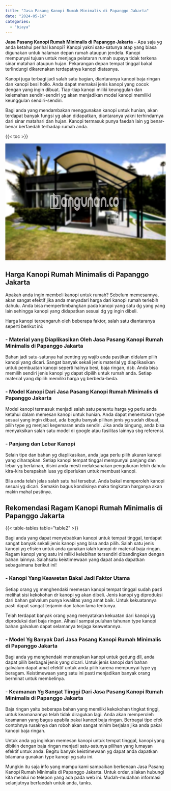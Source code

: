 ```yaml
---
title: "Jasa Pasang Kanopi Rumah Minimalis di Papanggo Jakarta"
date: "2024-05-16"
categories: 
  - "biaya"
---
```


**Jasa Pasang Kanopi Rumah Minimalis di Papanggo Jakarta** – Apa saja yg anda ketahui perihal kanopi? Kanopi yakni satu-satunya atap yang biasa digunakan untuk halaman depan rumah ataupun jendela. Kanopi mempunyai tujuan untuk menjaga pelataran rumah supaya tidak terkena sinar matahari ataupun hujan. Pekarangan depan tempat tinggal bakal terlindungi dikarenakan terdapatnya kanopi diatasnya.

Kanopi juga terbagi jadi salah satu bagian, diantaranya kanopi baja ringan dan kanopi besi hollo. Anda dapat memakai jenis kanopi yang cocok dengan yang ingin dibuat. Tiap-tiap kanopi miliki keunggulan dan kelemahan sendiri-sendiri yg akan menjadikan model kanopi memiliki keunggulan sendiri-sendiri.

Bagi anda yang mendambakan menggunakan kanopi untuk hunian, akan terdapat banyak fungsi yg akan didapatkan, diantaranya yakni terhindarnya dari sinar matahari dan hujan. Kanopi termasuk punya faedah lain yg benar-benar berfaedah terhadap rumah anda.

{{< toc >}}

![Jasa Pasang Kanopi Rumah Minimalis di Papanggo Jakarta](/images/harga-kanopi-minimalis-64.png)

## Harga Kanopi Rumah Minimalis di Papanggo Jakarta

Apakah anda ingin membeli kanopi untuk rumah? Sebelum memesannya, akan sangat efektif jika anda menyadari harga dari kanopi rumah terlebih dahulu. Anda bisa mempertimbangkan pada kanopi yang satu dg yang yang lain sehingga kanopi yang didapatkan sesuai dg yg ingin dibeli.

Harga kanopi terpengaruh oleh beberapa faktor, salah satu diantaranya seperti berikut ini:

### \- Material yang Diaplikasikan Oleh Jasa Pasang Kanopi Rumah Minimalis di Papanggo Jakarta

Bahan jadi satu-satunya hal penting yg wajib anda pastikan didalam pilih kanopi yang dicari. Sangat banyak sekali jenis material yg diaplikasikan untuk pembuatan kanopi seperti halnya besi, baja ringan, dsb. Anda bisa memilih sendiri jenis kanopi yg dapat dipilih untuk rumah anda. Setiap material yang dipilih memiliki harga yg berbeda-beda.

### \- Model Kanopi Dari Jasa Pasang Kanopi Rumah Minimalis di Papanggo Jakarta

Model kanopi termasuk menjadi salah satu penentu harga yg perlu anda ketahui dalam memesan kanopi untuk hunian. Anda dapat menentukan type sesuai yang ingin dibuat, ada begitu banyak pilihan jenis yg sudah dibuat, pilih type yg menjadi kegemaran anda sendiri. Jika anda bingung, anda bisa menyaksikan salah satu model di google atau fasilitas lainnya sbg referensi.

### \- Panjang dan Lebar Kanopi

Selain tipe dan bahan yg diaplikasikan, anda juga perlu pilih ukuran kanopi yang diharapkan. Setiap kanopi tempat tinggal mempunyai panjang dan lebar yg berlainan, disini anda mesti melaksanakan pengukuran lebih dahulu kira-kira berapakah luas yg diperlukan untuk membuat kanopi.

Bila anda telah jelas salah satu hal tersebut. Anda bakal memperoleh kanopi sesuai yg dicari. Semakin bagus kondisinya maka tingkatan harganya akan makin mahal pastinya.

## Rekomendasi Ragam Kanopi Rumah Minimalis di Papanggo Jakarta

{{< table-tables table="table2" >}}

Bagi anda yang dapat menyebabkan kanopi untuk tempat tinggal, terdapat sangat banyak sekali jenis kanopi yang bisa anda pilih. Salah satu jenis kanopi yg efisien untuk anda gunakan ialah kanopi dr material baja ringan. Ragam kanopi yang satu ini miliki kelebihan tersendiri dibandingkan dengan bahan lainnya. Salahsatu keistimewaan yang dapat anda dapatkan sebagaimana berikut ini!

### \- Kanopi Yang Keawetan Bakal Jadi Faktor Utama

Setiap orang yg menghendaki memesan kanopi tempat tinggal sudah pasti melihat sisi kekokohan dr kanopi yg akan dibeli. Jenis kanopi yg diproduksi dari bahan galvalum punya kwalitas yang amat baik. Untuk kekuatannya pasti dapat sangat terjamin dan tahan lama tentunya.

Telah terdapat banyak orang yang menyatakan kekuatan dari kanopi yg diproduksi dari baja ringan. Alhasil sampai puluhan tahunan type kanopi bahan galvalum dapat selamanya terjaga keawetannya.

### \- Model Yg Banyak Dari Jasa Pasang Kanopi Rumah Minimalis di Papanggo Jakarta

Bagi anda yg menghendaki menerapkan kanopi untuk gedung dll, anda dapat pilih berbagai jenis yang dicari. Untuk jenis kanopi dari bahan galvalum dapat amat efektif untuk anda pilih karena mempunyai type yg beragam. Keistimewaan yang satu ini pasti menjadikan banyak orang berminat untuk membelinya.

### \- Keamanan Yg Sangat Tinggi Dari Jasa Pasang Kanopi Rumah Minimalis di Papanggo Jakarta

Baja ringan yaitu beberapa bahan yang memiliki kekokohan tingkat tinggi, untuk keamanannya telah tidak diragukan lagi. Anda akan memperoleh keamanan yang bagus apabila pakai kanopi baja ringan. Berbagai tipe efek contohnya rusaknya dan roboh akan sangat minim berjalan jika anda pakai kanopi baja ringan.

Untuk anda yg inginkan memesan kanopi untuk tempat tinggal, kanopi yang dibikin dengan baja ringan menjadi satu-satunya pilihan yang lumayan efektif untuk anda. Begitu banyak keistimewaan yg dapat anda dapatkan bilamana gunakan type kanopi yg satu ini.

Mungkin itu saja info yang mampu kami sampaikan berkenaan Jasa Pasang Kanopi Rumah Minimalis di Papanggo Jakarta. Untuk order, silakan hubungi kita melalui no telepon yang ada pada web ini. Mudah-mudahan informasi selanjutnya berfaedah untuk anda, tanks.
